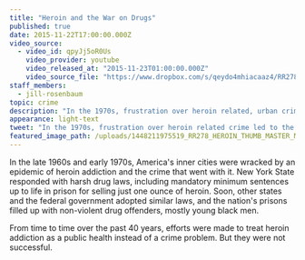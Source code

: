 ```yaml
---
title: "Heroin and the War on Drugs"
published: true
date: 2015-11-22T17:00:00.000Z
video_source:
  - video_id: qpyJj5oR0Us
    video_provider: youtube
    video_released_at: "2015-11-23T01:00:00.000Z"
    video_source_file: "https://www.dropbox.com/s/qeydo4mhiacaaz4/RR278_RR_MASTER_11_20_2015_HEROIN-H264_1080p.mov?dl=0"
staff_members:
  - jill-rosenbaum
topic: crime
description: "In the 1970s, frustration over heroin related, urban crime led to the War on Drugs. Today, heroin is back. But the users, and the response, are very different."
appearance: light-text
tweet: "In the 1970s, frustration over heroin related crime led to the War on Drugs. Today, heroin is back."
featured_image_path: /uploads/1448211975519_RR278_HEROIN_THUMB_MASTER_MAGNUM_NYC63855_CROP_2.jpg
---
```


In the late 1960s and early 1970s, America's inner cities were wracked by an epidemic of heroin addiction and the crime that went with it. New York State responded with harsh drug laws, including mandatory minimum sentences up to life in prison for selling just one ounce of heroin. Soon, other states and the federal government adopted similar laws, and the nation's prisons filled up with non-violent drug offenders, mostly young black men.

From time to time over the past 40 years, efforts were made to treat heroin addiction as a public health instead of a crime problem. But they were not successful.

